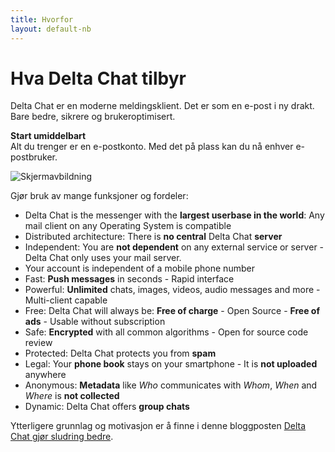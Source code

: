 ```yaml
---
title: Hvorfor
layout: default-nb
---
```




<!-- GENERATED FILE -- DO NOT EDIT -->



# Hva Delta Chat tilbyr

Delta Chat er en moderne meldingsklient. Det er som en e-post i ny drakt. <br>Bare bedre, sikrere og brukeroptimisert.

**Start umiddelbart** <br> Alt du trenger er en e-postkonto. Med det på plass kan du nå enhver e-postbruker.

![Skjermavbildning](../assets/features/start-img4.png)

Gjør bruk av mange funksjoner og fordeler:

- Delta Chat is the messenger with the **largest userbase in the world**: Any mail client on any Operating System is compatible
- Distributed architecture: There is **no central** Delta Chat **server**
- Independent: You are **not dependent** on any external service or server - Delta Chat only uses your mail server.
- Your account is independent of a mobile phone number
- Fast: **Push messages** in seconds - Rapid interface
- Powerful: **Unlimited** chats, images, videos, audio messages and more - Multi-client capable
- Free: Delta Chat will always be: **Free of charge** - Open Source - **Free of ads** - Usable without subscription
- Safe: **Encrypted** with all common algorithms - Open for source code review
- Protected: Delta Chat protects you from **spam**
- Legal: Your **phone book** stays on your smartphone - It is **not uploaded** anywhere
- Anonymous: **Metadata** like _Who_ communicates with _Whom_, _When_ and _Where_ is **not collected**
- Dynamic: Delta Chat offers **group chats**


Ytterligere grunnlag og motivasjon er å finne i denne bloggposten [Delta Chat gjør sludring bedre](https://delta.chat/en/2017-05-31-delta-makes-chatting-better).
